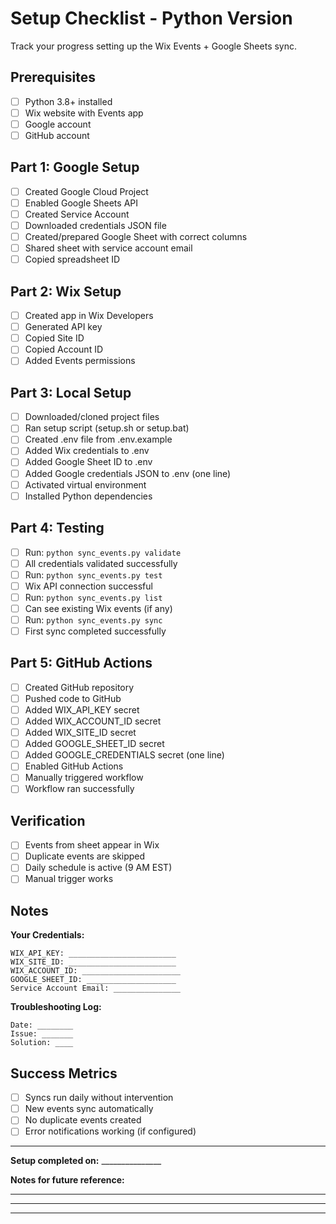 # Setup Checklist - Python Version

Track your progress setting up the Wix Events + Google Sheets sync.

## Prerequisites

- [ ] Python 3.8+ installed
- [ ] Wix website with Events app
- [ ] Google account
- [ ] GitHub account

## Part 1: Google Setup

- [ ] Created Google Cloud Project
- [ ] Enabled Google Sheets API
- [ ] Created Service Account
- [ ] Downloaded credentials JSON file
- [ ] Created/prepared Google Sheet with correct columns
- [ ] Shared sheet with service account email
- [ ] Copied spreadsheet ID

## Part 2: Wix Setup

- [ ] Created app in Wix Developers
- [ ] Generated API key
- [ ] Copied Site ID
- [ ] Copied Account ID
- [ ] Added Events permissions

## Part 3: Local Setup

- [ ] Downloaded/cloned project files
- [ ] Ran setup script (setup.sh or setup.bat)
- [ ] Created .env file from .env.example
- [ ] Added Wix credentials to .env
- [ ] Added Google Sheet ID to .env
- [ ] Added Google credentials JSON to .env (one line)
- [ ] Activated virtual environment
- [ ] Installed Python dependencies

## Part 4: Testing

- [ ] Run: `python sync_events.py validate`
- [ ] All credentials validated successfully
- [ ] Run: `python sync_events.py test`
- [ ] Wix API connection successful
- [ ] Run: `python sync_events.py list`
- [ ] Can see existing Wix events (if any)
- [ ] Run: `python sync_events.py sync`
- [ ] First sync completed successfully

## Part 5: GitHub Actions

- [ ] Created GitHub repository
- [ ] Pushed code to GitHub
- [ ] Added WIX_API_KEY secret
- [ ] Added WIX_ACCOUNT_ID secret
- [ ] Added WIX_SITE_ID secret
- [ ] Added GOOGLE_SHEET_ID secret
- [ ] Added GOOGLE_CREDENTIALS secret (one line)
- [ ] Enabled GitHub Actions
- [ ] Manually triggered workflow
- [ ] Workflow ran successfully

## Verification

- [ ] Events from sheet appear in Wix
- [ ] Duplicate events are skipped
- [ ] Daily schedule is active (9 AM EST)
- [ ] Manual trigger works

## Notes

**Your Credentials:**
```
WIX_API_KEY: ________________________
WIX_SITE_ID: ________________________
WIX_ACCOUNT_ID: ______________________
GOOGLE_SHEET_ID: ____________________
Service Account Email: _______________
```

**Troubleshooting Log:**
```
Date: ________
Issue: _______
Solution: ____
```

## Success Metrics

- [ ] Syncs run daily without intervention
- [ ] New events sync automatically
- [ ] No duplicate events created
- [ ] Error notifications working (if configured)

---

**Setup completed on:** _______________

**Notes for future reference:**
_______________________________________
_______________________________________
_______________________________________